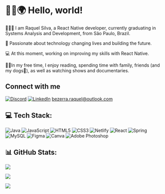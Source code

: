 # 👋🏻🌍 Hello, world!

 👩🏻‍💻 I am Raquel Silva, a React Native developer, currently graduating in Systems Analysis and Development, from São Paulo, Brazil. 

 🤖 Passionate about technology changing lives and building the future.

 💻 At this moment, working on improving my skills with React Native.

👩🏻In my free time, I enjoy reading, spending time with family, friends (and my dogs🐶), as well as watching shows and documentaries. 

## Connect with me
[![Discord](https://img.shields.io/badge/Discord-%237289DA.svg?logo=discord&logoColor=white)](https://discord.gg/httpsquel#6901) [![LinkedIn](https://img.shields.io/badge/LinkedIn-%230077B5.svg?logo=linkedin&logoColor=white)](https://www.linkedin.com/in/raquel-silva13/)
bezerra.raquel@outlook.com 

## 💻 Tech Stack:
![Java](https://img.shields.io/badge/java-%23ED8B00.svg?style=for-the-badge&logo=java&logoColor=white) ![JavaScript](https://img.shields.io/badge/javascript-%23323330.svg?style=for-the-badge&logo=javascript&logoColor=%23F7DF1E) ![HTML5](https://img.shields.io/badge/html5-%23E34F26.svg?style=for-the-badge&logo=html5&logoColor=white) ![CSS3](https://img.shields.io/badge/css3-%231572B6.svg?style=for-the-badge&logo=css3&logoColor=white) ![Netlify](https://img.shields.io/badge/netlify-%23000000.svg?style=for-the-badge&logo=netlify&logoColor=#00C7B7) ![React](https://img.shields.io/badge/react-%2320232a.svg?style=for-the-badge&logo=react&logoColor=%2361DAFB) ![Spring](https://img.shields.io/badge/spring-%236DB33F.svg?style=for-the-badge&logo=spring&logoColor=white) ![MySQL](https://img.shields.io/badge/mysql-%2300f.svg?style=for-the-badge&logo=mysql&logoColor=white) 	![Figma](https://img.shields.io/badge/figma-%23F24E1E.svg?style=for-the-badge&logo=figma&logoColor=white) ![Canva](https://img.shields.io/badge/Canva-%2300C4CC.svg?style=for-the-badge&logo=Canva&logoColor=white) ![Adobe Photoshop](https://img.shields.io/badge/adobephotoshop-%2331A8FF.svg?style=for-the-badge&logo=adobephotoshop&logoColor=white)

## 📊 GitHub Stats:
![](https://github-readme-stats.vercel.app/api?username=httpsquel&theme=radical&hide_border=false&include_all_commits=true&count_private=true)

![](https://github-readme-streak-stats.herokuapp.com/?user=httpsquel&theme=radical&hide_border=false)

![](https://github-readme-stats.vercel.app/api/top-langs/?username=httpsquel&theme=radical&hide_border=false&include_all_commits=true&count_private=true&layout=compact)
